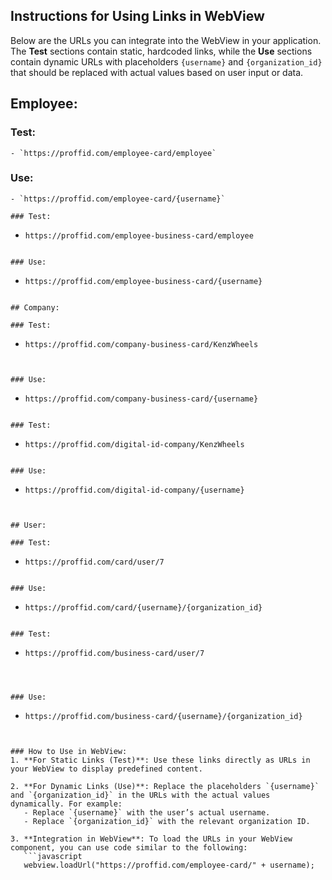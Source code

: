 ## Instructions for Using Links in WebView

Below are the URLs you can integrate into the WebView in your application. The **Test** sections contain static, hardcoded links, while the **Use** sections contain dynamic URLs with placeholders `{username}` and `{organization_id}` that should be replaced with actual values based on user input or data.

## Employee:

### Test:
```
- `https://proffid.com/employee-card/employee`
```

### Use:
```
- `https://proffid.com/employee-card/{username}`
```


```
### Test:
```
- `https://proffid.com/employee-business-card/employee`
```

### Use:
```
- `https://proffid.com/employee-business-card/{username}`
```

## Company:

### Test:
```
- `https://proffid.com/company-business-card/KenzWheels`
```


### Use:
```
- `https://proffid.com/company-business-card/{username}`
```

### Test:
```
- `https://proffid.com/digital-id-company/KenzWheels`
```

### Use:
```
- `https://proffid.com/digital-id-company/{username}`
```


## User:

### Test:
```
- `https://proffid.com/card/user/7`
```

### Use:
```
- `https://proffid.com/card/{username}/{organization_id}`
```

### Test:
```
- `https://proffid.com/business-card/user/7`
```



### Use:
```
- `https://proffid.com/business-card/{username}/{organization_id}`
```


### How to Use in WebView:
1. **For Static Links (Test)**: Use these links directly as URLs in your WebView to display predefined content.
   
2. **For Dynamic Links (Use)**: Replace the placeholders `{username}` and `{organization_id}` in the URLs with the actual values dynamically. For example:
   - Replace `{username}` with the user’s actual username.
   - Replace `{organization_id}` with the relevant organization ID.

3. **Integration in WebView**: To load the URLs in your WebView component, you can use code similar to the following:
   ```javascript
   webview.loadUrl("https://proffid.com/employee-card/" + username);
   ```
